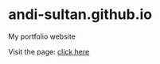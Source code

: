 # andi-sultan.github.io

My portfolio website

Visit the page: [click here](https://andi-sultan.github.io/)

